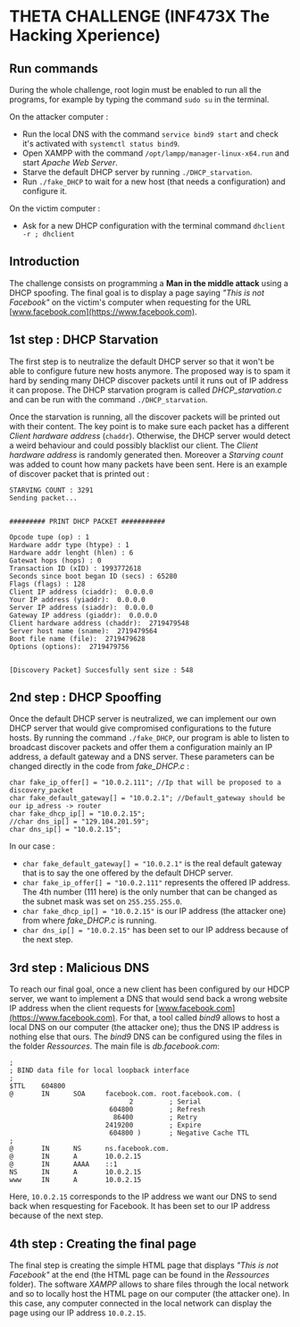# THETA CHALLENGE (INF473X The Hacking Xperience)

## Run commands

During the whole challenge, root login must be enabled to run all the programs, for example by typing the command `sudo su` in the terminal.

On the attacker computer :
- Run the local DNS with the command `service bind9 start` and check it's activated with `systemctl status bind9`.
- Open XAMPP with the command `/opt/lampp/manager-linux-x64.run` and start _Apache Web Server_.
- Starve the default DHCP server by running `./DHCP_starvation`.
- Run `./fake_DHCP` to wait for a new host (that needs a configuration) and configure it.


On the victim computer :
- Ask for a new DHCP configuration with the terminal command `dhclient -r ; dhclient`


## Introduction
The challenge consists on programming a __Man in the middle attack__  using a DHCP spoofing. The final goal is to display a page saying _"This is not Facebook"_ on the victim's computer when requesting for the URL [www.facebook.com](https://www.facebook.com).   

## 1st step : DHCP Starvation

The first step is to neutralize the default DHCP server so that it won't be able to configure future new hosts anymore. The proposed way is to spam it hard by sending many DHCP discover packets until it runs out of IP address it can propose. The DHCP starvation program is called _DHCP_starvation.c_ and can be run with the command `./DHCP_starvation`.

Once the starvation is running, all the discover packets will be printed out with their content. The key point is to make sure each packet has a different _Client hardware address_ (`chaddr`). Otherwise, the DHCP server would detect a weird behaviour and could possibly blacklist our client. The _Client hardware address_ is randomly generated then.
Moreover a _Starving count_ was added to count how many packets have been sent. Here is an example of discover packet that is printed out :
```
STARVING COUNT : 3291
Sending packet...


######### PRINT DHCP PACKET ###########

Opcode tupe (op) : 1
Hardware addr type (htype) : 1
Hardware addr lenght (hlen) : 6
Gatewat hops (hops) : 0
Transaction ID (xID) : 1993772618
Seconds since boot began ID (secs) : 65280
Flags (flags) : 128
Client IP address (ciaddr):  0.0.0.0
Your IP address (yiaddr):  0.0.0.0
Server IP address (siaddr):  0.0.0.0
Gateway IP address (giaddr):  0.0.0.0
Client hardware address (chaddr):  2719479548
Server host name (sname):  2719479564
Boot file name (file):  2719479628
Options (options):  2719479756


[Discovery Packet] Succesfully sent size : 548
```

## 2nd step : DHCP Spooffing

Once the default DHCP server is neutralized, we can implement our own DHCP server that would give compromised configurations to the future hosts. By running the command `./fake_DHCP`, our program is able to listen to broadcast discover packets and offer them a configuration mainly an IP address, a default gateway and a DNS server. These parameters can be changed directly in the code from _fake_DHCP.c_ :
```
char fake_ip_offer[] = "10.0.2.111"; //Ip that will be proposed to a discovery_packet
char fake_default_gateway[] = "10.0.2.1"; //Default_gateway should be our ip_adress -> router
char fake_dhcp_ip[] = "10.0.2.15";
//char dns_ip[] = "129.104.201.59";
char dns_ip[] = "10.0.2.15";
```
In our case :
- `char fake_default_gateway[] = "10.0.2.1"` is the real default gateway that is to say the one offered by the default DHCP server.
- `char fake_ip_offer[] = "10.0.2.111"` represents the offered IP address. The 4th number (111 here) is the only number that can be changed as the subnet mask was set on `255.255.255.0`.
- `char fake_dhcp_ip[] = "10.0.2.15"` is our IP address (the attacker one) from where _fake_DHCP.c_ is running.
- `char dns_ip[] = "10.0.2.15"` has been set to our IP address because of the next step.

## 3rd step : Malicious DNS
To reach our final goal, once a new client has been configured by our HDCP server, we want to implement a DNS that would send back a wrong website IP address when the client requests for [www.facebook.com](https://www.facebook.com). For that, a tool called _bind9_ allows to host a local DNS on our computer (the attacker one); thus the DNS IP address is nothing else that ours. The _bind9_ DNS can be configured using the files in the folder _Ressources_. The main file is _db.facebook.com_:
```
;
; BIND data file for local loopback interface
;
$TTL    604800
@       IN      SOA     facebook.com. root.facebook.com. (
                              2         ; Serial
                         604800         ; Refresh
                          86400         ; Retry
                        2419200         ; Expire
                         604800 )       ; Negative Cache TTL
;
@       IN      NS      ns.facebook.com.
@       IN      A       10.0.2.15
@       IN      AAAA    ::1
NS      IN      A       10.0.2.15
www     IN      A       10.0.2.15
```
Here, `10.0.2.15` corresponds to the IP address we want our DNS to send back when resquesting for Facebook. It has been set to our IP address because of the next step.

## 4th step : Creating the final page
The final step is creating the simple HTML page that displays _"This is not Facebook"_ at the end (the HTML page can be found in the _Ressources_ folder). The software _XAMPP_ allows to share files through the local network and so to locally host the HTML page on our computer (the attacker one). In this case, any computer connected in the local network can display the page using our IP address `10.0.2.15`.
